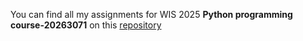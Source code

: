 You can find all my assignments for WIS 2025 **Python programming course-20263071** on this [repository](https://pantanvita.github.io/wis-python-2025/)
